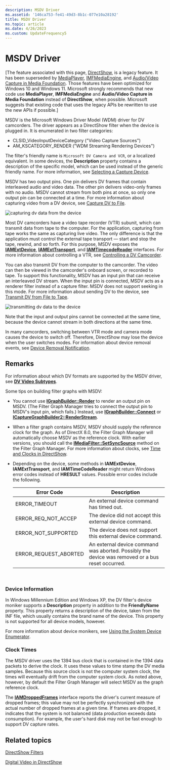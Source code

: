 ```yaml
---
description: MSDV Driver
ms.assetid: '146ca753-fe41-49d3-8b1c-077e10a28192'
title: MSDV Driver
ms.topic: article
ms.date: 4/26/2023
ms.custom: UpdateFrequency5
---
```


# MSDV Driver

\[The feature associated with this page, [DirectShow](/windows/win32/directshow/directshow), is a legacy feature. It has been superseded by [MediaPlayer](/uwp/api/Windows.Media.Playback.MediaPlayer), [IMFMediaEngine](/windows/win32/api/mfmediaengine/nn-mfmediaengine-imfmediaengine), and [Audio/Video Capture in Media Foundation](windows/win32/medfound/audio-video-capture-in-media-foundation). Those features have been optimized for Windows 10 and Windows 11. Microsoft strongly recommends that new code use **MediaPlayer**, **IMFMediaEngine** and **Audio/Video Capture in Media Foundation** instead of **DirectShow**, when possible. Microsoft suggests that existing code that uses the legacy APIs be rewritten to use the new APIs if possible.\]

MSDV is the Microsoft Windows Driver Model (WDM) driver for DV camcorders. The driver appears as a DirectShow filter when the device is plugged in. It is enumerated in two filter categories:

-   CLSID\_VideoInputDeviceCategory ("Video Capture Sources")
-   AM\_KSCATEGORY\_RENDER ("WDM Streaming Rendering Devices")

The filter's friendly name is `Microsoft DV Camera and VCR`, or a localized equivalent. In some devices, the **Description** property contains a description of the specific model, which can be used instead of the generic friendly name. For more information, see [Selecting a Capture Device](selecting-a-capture-device.md).

MSDV has two output pins. One pin delivers DV frames that contain interleaved audio and video data. The other pin delivers video-only frames with no audio. MSDV cannot stream from both pins at once, so only one output pin can be connected at a time. For more information about capturing video from a DV device, see [Capture DV to File](capture-dv-to-file.md).

![capturing dv data from the device](images/dv-filters4.png)

Most DV camcorders have a video tape recorder (VTR) subunit, which can transmit data from tape to the computer. For the application, capturing from tape works the same as capturing live video. The only difference is that the application must control the external tape transport — start and stop the tape, rewind, and so forth. For this purpose, MSDV exposes the [**IAMExtDevice**](/windows/desktop/api/Strmif/nn-strmif-iamextdevice), [**IAMExtTransport**](/windows/desktop/api/Strmif/nn-strmif-iamexttransport), and [**IAMTimecodeReader**](/windows/desktop/api/Strmif/nn-strmif-iamtimecodereader) interfaces. For more information about controlling a VTR, see [Controlling a DV Camcorder](controlling-a-dv-camcorder.md).

You can also transmit DV from the computer to the camcorder. The video can then be viewed in the camcorder's onboard screen, or recorded to tape. To support this functionality, MSDV has an input pin that can receive an interleaved DV stream. When the input pin is connected, MSDV acts as a renderer filter instead of a capture filter. MSDV does not support seeking in this mode. For more information about sending DV to the device, see [Transmit DV from File to Tape](transmit-dv-from-file-to-tape.md).

![transmitting dv data to the device](images/dv-filters5.png)

Note that the input and output pins cannot be connected at the same time, because the device cannot stream in both directions at the same time.

In many camcorders, switching between VTR mode and camera mode causes the device to switch off. Therefore, DirectShow may lose the device when the user switches modes. For information about device removal events, see [Device Removal Notification](device-removal-notification.md).

## Remarks

For information about which DV formats are supported by the MSDV driver, see [**DV Video Subtypes**](dv-video-subtypes.md).

Some tips on building filter graphs with MSDV:

-   You cannot use [**IGraphBuilder::Render**](/windows/desktop/api/Strmif/nf-strmif-igraphbuilder-render) to render an output pin on MSDV. (The Filter Graph Manager tries to connect the output pin to MSDV's input pin, which fails.) Instead, use [**IGraphBuilder::Connect**](/windows/desktop/api/Strmif/nf-strmif-igraphbuilder-connect) or [**ICaptureGraphBuilder2::RenderStream**](/windows/desktop/api/Strmif/nf-strmif-icapturegraphbuilder2-renderstream).
-   When a filter graph contains MSDV, MSDV should supply the reference clock for the graph. As of DirectX 8.0, the Filter Graph Manager will automatically choose MSDV as the reference clock. With earlier versions, you should call the [**IMediaFilter::SetSyncSource**](/windows/desktop/api/Strmif/nf-strmif-imediafilter-setsyncsource) method on the Filter Graph Manager. For more information about clocks, see [Time and Clocks in DirectShow](time-and-clocks-in-directshow.md).
-   Depending on the device, some methods in **IAMExtDevice**, **IAMExtTransport**, and **IAMTimeCodeReader** might return Windows error codes instead of **HRESULT** values. Possible error codes include the following.

    | Error Code              | Description                                                                                      |
    |-------------------------|--------------------------------------------------------------------------------------------------|
    | ERROR\_TIMEOUT          | An external device command has timed out.                                                        |
    | ERROR\_REQ\_NOT\_ACCEP  | The device did not accept this external device command.                                          |
    | ERROR\_NOT\_SUPPORTED   | The device does not support this external device command.                                        |
    | ERROR\_REQUEST\_ABORTED | An external device command was aborted. Possibly the device was removed or a bus reset occurred. |

    

     

### Device Information

In Windows Millennium Edition and Windows XP, the DV filter's device moniker supports a **Description** property in addition to the **FriendlyName** property. This property returns a description of the device, taken from the INF file, which usually contains the brand name of the device. This property is not supported for all device models, however.

For more information about device monikers, see [Using the System Device Enumerator](using-the-system-device-enumerator.md).

### Clock Times

The MSDV driver uses the 1394 bus clock that is contained in the 1394 data packets to derive the clock. It uses these values to time stamp the DV media samples. Because this source clock is not the computer system clock, the times will eventually drift from the computer system clock. As noted above, however, by default the Filter Graph Manager will select MSDV as the graph reference clock.

The [**IAMDroppedFrames**](/windows/desktop/api/Strmif/nn-strmif-iamdroppedframes) interface reports the driver's current measure of dropped frames; this value may not be perfectly synchronized with the actual number of dropped frames at a given time. If frames are dropped, it indicates that the system is not balanced (data production exceeds data consumption). For example, the user's hard disk may not be fast enough to support DV capture rates.

## Related topics

<dl> <dt>

[DirectShow Filters](directshow-filters.md)
</dt> <dt>

[Digital Video in DirectShow](digital-video-in-directshow.md)
</dt> </dl>

 

 



